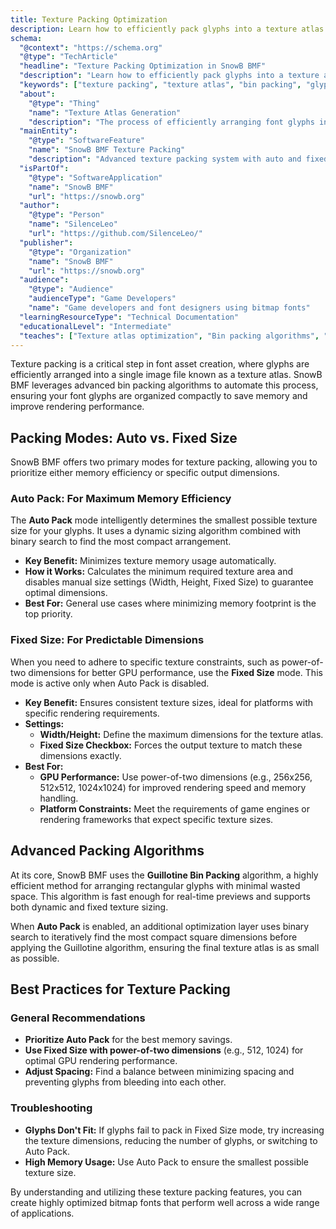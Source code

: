 ```yaml
---
title: Texture Packing Optimization
description: Learn how to efficiently pack glyphs into a texture atlas using advanced bin packing algorithms for optimal font rendering and memory usage.
schema:
  "@context": "https://schema.org"
  "@type": "TechArticle"
  "headline": "Texture Packing Optimization in SnowB BMF"
  "description": "Learn how to efficiently pack glyphs into a texture atlas using advanced bin packing algorithms for optimal font rendering and memory usage."
  "keywords": ["texture packing", "texture atlas", "bin packing", "glyph optimization", "bitmap font", "font rendering", "memory optimization", "GPU performance", "guillotine algorithm"]
  "about":
    "@type": "Thing"
    "name": "Texture Atlas Generation"
    "description": "The process of efficiently arranging font glyphs into a single texture for optimal rendering performance"
  "mainEntity":
    "@type": "SoftwareFeature"
    "name": "SnowB BMF Texture Packing"
    "description": "Advanced texture packing system with auto and fixed size modes for bitmap font generation"
  "isPartOf":
    "@type": "SoftwareApplication"
    "name": "SnowB BMF"
    "url": "https://snowb.org"
  "author":
    "@type": "Person"
    "name": "SilenceLeo"
    "url": "https://github.com/SilenceLeo/"
  "publisher":
    "@type": "Organization"
    "name": "SnowB BMF"
    "url": "https://snowb.org"
  "audience":
    "@type": "Audience"
    "audienceType": "Game Developers"
    "name": "Game developers and font designers using bitmap fonts"
  "learningResourceType": "Technical Documentation"
  "educationalLevel": "Intermediate"
  "teaches": ["Texture atlas optimization", "Bin packing algorithms", "GPU performance optimization", "Memory usage optimization"]
---
```


Texture packing is a critical step in font asset creation, where glyphs are efficiently arranged into a single image file known as a texture atlas. SnowB BMF leverages advanced bin packing algorithms to automate this process, ensuring your font glyphs are organized compactly to save memory and improve rendering performance.

## Packing Modes: Auto vs. Fixed Size

SnowB BMF offers two primary modes for texture packing, allowing you to prioritize either memory efficiency or specific output dimensions.

### Auto Pack: For Maximum Memory Efficiency

The **Auto Pack** mode intelligently determines the smallest possible texture size for your glyphs. It uses a dynamic sizing algorithm combined with binary search to find the most compact arrangement.

- **Key Benefit:** Minimizes texture memory usage automatically.
- **How it Works:** Calculates the minimum required texture area and disables manual size settings (Width, Height, Fixed Size) to guarantee optimal dimensions.
- **Best For:** General use cases where minimizing memory footprint is the top priority.

### Fixed Size: For Predictable Dimensions

When you need to adhere to specific texture constraints, such as power-of-two dimensions for better GPU performance, use the **Fixed Size** mode. This mode is active only when Auto Pack is disabled.

- **Key Benefit:** Ensures consistent texture sizes, ideal for platforms with specific rendering requirements.
- **Settings:**
    - **Width/Height:** Define the maximum dimensions for the texture atlas.
    - **Fixed Size Checkbox:** Forces the output texture to match these dimensions exactly.
- **Best For:**
    - **GPU Performance:** Use power-of-two dimensions (e.g., 256x256, 512x512, 1024x1024) for improved rendering speed and memory handling.
    - **Platform Constraints:** Meet the requirements of game engines or rendering frameworks that expect specific texture sizes.

## Advanced Packing Algorithms

At its core, SnowB BMF uses the **Guillotine Bin Packing** algorithm, a highly efficient method for arranging rectangular glyphs with minimal wasted space. This algorithm is fast enough for real-time previews and supports both dynamic and fixed texture sizing.

When **Auto Pack** is enabled, an additional optimization layer uses binary search to iteratively find the most compact square dimensions before applying the Guillotine algorithm, ensuring the final texture atlas is as small as possible.

## Best Practices for Texture Packing

### General Recommendations
- **Prioritize Auto Pack** for the best memory savings.
- **Use Fixed Size with power-of-two dimensions** (e.g., 512, 1024) for optimal GPU rendering performance.
- **Adjust Spacing:** Find a balance between minimizing spacing and preventing glyphs from bleeding into each other.

### Troubleshooting
- **Glyphs Don't Fit:** If glyphs fail to pack in Fixed Size mode, try increasing the texture dimensions, reducing the number of glyphs, or switching to Auto Pack.
- **High Memory Usage:** Use Auto Pack to ensure the smallest possible texture size.

By understanding and utilizing these texture packing features, you can create highly optimized bitmap fonts that perform well across a wide range of applications.
